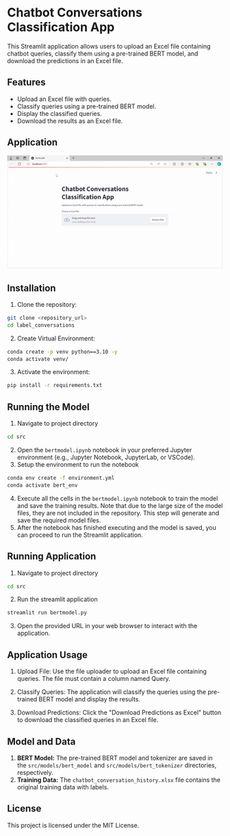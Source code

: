 # Chatbot Conversations Classification App

This Streamlit application allows users to upload an Excel file containing chatbot queries, classify them using a pre-trained BERT model, and download the predictions in an Excel file.

## Features

- Upload an Excel file with queries.
- Classify queries using a pre-trained BERT model.
- Display the classified queries.
- Download the results as an Excel file.

## Application

<img src="src/bertmodel.gif" width="1000"/>

## Installation

1. Clone the repository:

```sh
git clone <repository_url>
cd label_conversations
```

2. Create Virtual Environment:

```sh
conda create -p venv python==3.10 -y
conda activate venv/
```

3. Activate the environment:

```sh
pip install -r requirements.txt
```

## Running the Model

1. Navigate to project directory

```sh
cd src
```

2. Open the `bertmodel.ipynb` notebook in your preferred Jupyter environment (e.g., Jupyter Notebook, JupyterLab, or VSCode).
3. Setup the environment to run the notebook
```sh
conda env create -f environment.yml
conda activate bert_env
```
4. Execute all the cells in the `bertmodel.ipynb` notebook to train the model and save the training results. Note that due to the large size of the model files, they are not included in the repository. This step will generate and save the required model files.
5. After the notebook has finished executing and the model is saved, you can proceed to run the Streamlit application.

## Running Application

1. Navigate to project directory

```sh
cd src
```

2. Run the streamlit application

```sh
streamlit run bertmodel.py
```

3. Open the provided URL in your web browser to interact with the application.

## Application Usage

1. Upload File: Use the file uploader to upload an Excel file containing queries. The file must contain a column named Query.

2. Classify Queries: The application will classify the queries using the pre-trained BERT model and display the results.

3. Download Predictions: Click the "Download Predictions as Excel" button to download the classified queries in an Excel file.

## Model and Data

1. **BERT Model:** The pre-trained BERT model and tokenizer are saved in the `src/models/bert_model` and `src/models/bert_tokenizer` directories, respectively.
2. **Training Data:** The `chatbot_conversation_history.xlsx` file contains the original training data with labels.

## License
This project is licensed under the MIT License.
